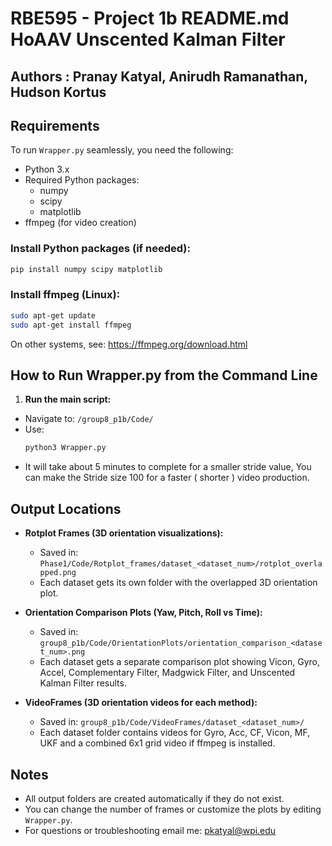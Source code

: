 # RBE595 - Project 1b README.md HoAAV Unscented Kalman Filter

## Authors : Pranay Katyal, Anirudh Ramanathan, Hudson Kortus

## Requirements

To run `Wrapper.py` seamlessly, you need the following:

- Python 3.x
- Required Python packages:
  - numpy
  - scipy
  - matplotlib
- ffmpeg (for video creation)

### Install Python packages (if needed):
```bash
pip install numpy scipy matplotlib
```

### Install ffmpeg (Linux):
```bash
sudo apt-get update
sudo apt-get install ffmpeg
```

On other systems, see: https://ffmpeg.org/download.html

## How to Run Wrapper.py from the Command Line

1. **Run the main script:**
- Navigate to: `/group8_p1b/Code/`
- Use:
  ```bash
  python3 Wrapper.py
  ```
- It will  take about 5  minutes to complete for a smaller stride value, You can make the Stride size 100 for a faster ( shorter ) video production. 

## Output Locations

- **Rotplot Frames (3D orientation visualizations):**
  - Saved in: `Phase1/Code/Rotplot_frames/dataset_<dataset_num>/rotplot_overlapped.png`
  - Each dataset gets its own folder with the overlapped 3D orientation plot.

- **Orientation Comparison Plots (Yaw, Pitch, Roll vs Time):**
  - Saved in: `group8_p1b/Code/OrientationPlots/orientation_comparison_<dataset_num>.png`
  - Each dataset gets a separate comparison plot showing Vicon, Gyro, Accel, Complementary Filter, Madgwick Filter, and Unscented Kalman Filter results.

- **VideoFrames (3D orientation videos for each method):**
  - Saved in: `group8_p1b/Code/VideoFrames/dataset_<dataset_num>/`
  - Each dataset folder contains videos for Gyro, Acc, CF, Vicon, MF, UKF and a combined 6x1 grid video if ffmpeg is installed.

## Notes
- All output folders are created automatically if they do not exist.
- You can change the number of frames or customize the plots by editing `Wrapper.py`.
- For questions or troubleshooting email me: pkatyal@wpi.edu
